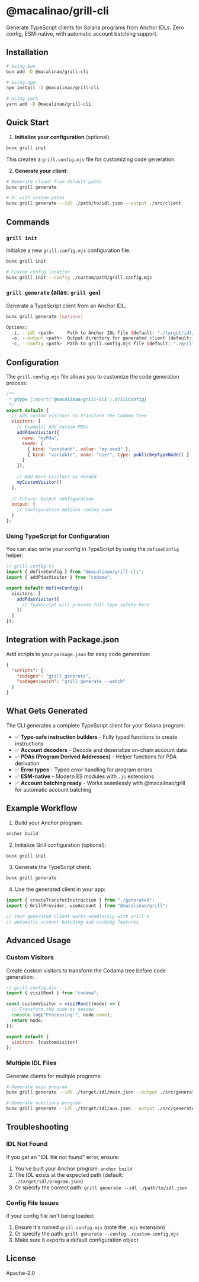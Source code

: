 # @macalinao/grill-cli

Generate TypeScript clients for Solana programs from Anchor IDLs. Zero config, ESM-native, with automatic account batching support.

## Installation

```bash
# Using bun
bun add -D @macalinao/grill-cli

# Using npm
npm install -D @macalinao/grill-cli

# Using yarn
yarn add -D @macalinao/grill-cli
```

## Quick Start

1. **Initialize your configuration** (optional):

```bash
bunx grill init
```

This creates a `grill.config.mjs` file for customizing code generation.

2. **Generate your client**:

```bash
# Generate client from default paths
bunx grill generate

# Or with custom paths
bunx grill generate --idl ./path/to/idl.json --output ./src/client
```

## Commands

### `grill init`

Initialize a new `grill.config.mjs` configuration file.

```bash
bunx grill init

# Custom config location
bunx grill init --config ./custom/path/grill.config.mjs
```

### `grill generate` (alias: `grill gen`)

Generate a TypeScript client from an Anchor IDL.

```bash
bunx grill generate [options]

Options:
  -i, --idl <path>     Path to Anchor IDL file (default: "./target/idl/program.json")
  -o, --output <path>  Output directory for generated client (default: "./src/generated")
  -c, --config <path>  Path to grill.config.mjs file (default: "./grill.config.mjs")
```

## Configuration

The `grill.config.mjs` file allows you to customize the code generation process:

```javascript
/**
 * @type {import('@macalinao/grill-cli').GrillConfig}
 */
export default {
  // Add custom visitors to transform the Codama tree
  visitors: [
    // Example: Add custom PDAs
    addPdasVisitor({
      name: "myPda",
      seeds: [
        { kind: "constant", value: "my-seed" },
        { kind: "variable", name: "user", type: publicKeyTypeNode() }
      ]
    }),
    
    // Add more visitors as needed
    myCustomVisitor()
  ],
  
  // Future: Output configuration
  output: {
    // Configuration options coming soon
  }
};
```

### Using TypeScript for Configuration

You can also write your config in TypeScript by using the `defineConfig` helper:

```typescript
// grill.config.ts
import { defineConfig } from "@macalinao/grill-cli";
import { addPdasVisitor } from "codama";

export default defineConfig({
  visitors: [
    addPdasVisitor({
      // TypeScript will provide full type safety here
    })
  ]
});
```

## Integration with Package.json

Add scripts to your `package.json` for easy code generation:

```json
{
  "scripts": {
    "codegen": "grill generate",
    "codegen:watch": "grill generate --watch"
  }
}
```

## What Gets Generated

The CLI generates a complete TypeScript client for your Solana program:

- ✅ **Type-safe instruction builders** - Fully typed functions to create instructions
- ✅ **Account decoders** - Decode and deserialize on-chain account data
- ✅ **PDAs (Program Derived Addresses)** - Helper functions for PDA derivation
- ✅ **Error types** - Typed error handling for program errors
- ✅ **ESM-native** - Modern ES modules with `.js` extensions
- ✅ **Account batching ready** - Works seamlessly with @macalinao/grill for automatic account batching

## Example Workflow

1. Build your Anchor program:
```bash
anchor build
```

2. Initialize Grill configuration (optional):
```bash
bunx grill init
```

3. Generate the TypeScript client:
```bash
bunx grill generate
```

4. Use the generated client in your app:
```typescript
import { createTransferInstruction } from "./generated";
import { GrillProvider, useAccount } from "@macalinao/grill";

// Your generated client works seamlessly with Grill's
// automatic account batching and caching features
```

## Advanced Usage

### Custom Visitors

Create custom visitors to transform the Codama tree before code generation:

```javascript
// grill.config.mjs
import { visitRoot } from "codama";

const customVisitor = visitRoot((node) => {
  // Transform the node as needed
  console.log("Processing:", node.name);
  return node;
});

export default {
  visitors: [customVisitor]
};
```

### Multiple IDL Files

Generate clients for multiple programs:

```bash
# Generate main program
bunx grill generate --idl ./target/idl/main.json --output ./src/generated/main

# Generate auxiliary program
bunx grill generate --idl ./target/idl/aux.json --output ./src/generated/aux
```

## Troubleshooting

### IDL Not Found

If you get an "IDL file not found" error, ensure:
1. You've built your Anchor program: `anchor build`
2. The IDL exists at the expected path (default: `./target/idl/program.json`)
3. Or specify the correct path: `grill generate --idl ./path/to/idl.json`

### Config File Issues

If your config file isn't being loaded:
1. Ensure it's named `grill.config.mjs` (note the `.mjs` extension)
2. Or specify the path: `grill generate --config ./custom-config.mjs`
3. Make sure it exports a default configuration object

## License

Apache-2.0
